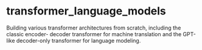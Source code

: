 # transformer_language_models
Building various transformer architectures from scratch, including the classic encoder- decoder transformer for machine translation and the GPT-like decoder-only transformer for language modeling.
